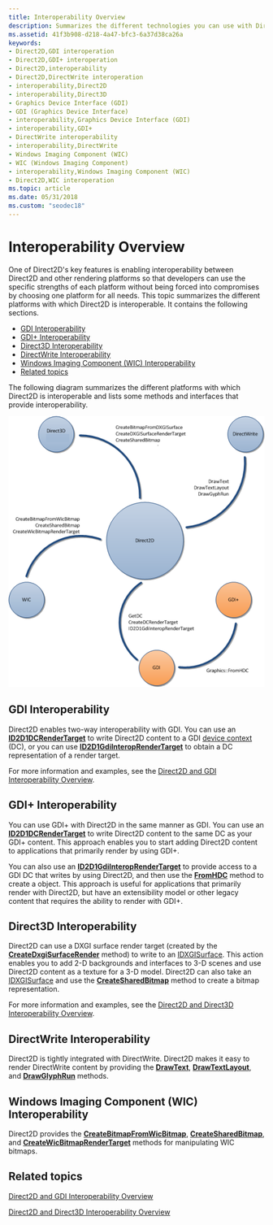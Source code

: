 ```yaml
---
title: Interoperability Overview
description: Summarizes the different technologies you can use with Direct2D.
ms.assetid: 41f3b908-d218-4a47-bfc3-6a37d38ca26a
keywords:
- Direct2D,GDI interoperation
- Direct2D,GDI+ interoperation
- Direct2D,interoperability
- Direct2D,DirectWrite interoperation
- interoperability,Direct2D
- interoperability,Direct3D
- Graphics Device Interface (GDI)
- GDI (Graphics Device Interface)
- interoperability,Graphics Device Interface (GDI)
- interoperability,GDI+
- DirectWrite interoperability
- interoperability,DirectWrite
- Windows Imaging Component (WIC)
- WIC (Windows Imaging Component)
- interoperability,Windows Imaging Component (WIC)
- Direct2D,WIC interoperation
ms.topic: article
ms.date: 05/31/2018
ms.custom: "seodec18"
---
```


# Interoperability Overview

One of Direct2D's key features is enabling interoperability between Direct2D and other rendering platforms so that developers can use the specific strengths of each platform without being forced into compromises by choosing one platform for all needs. This topic summarizes the different platforms with which Direct2D is interoperable. It contains the following sections.

-   [GDI Interoperability](#gdi-interoperability)
-   [GDI+ Interoperability](#gdi-interoperability)
-   [Direct3D Interoperability](#direct3d-interoperability)
-   [DirectWrite Interoperability](#directwrite-interoperability)
-   [Windows Imaging Component (WIC) Interoperability](#windows-imaging-component-wic-interoperability)
-   [Related topics](#related-topics)

The following diagram summarizes the different platforms with which Direct2D is interoperable and lists some methods and interfaces that provide interoperability.

![diagram of platforms that direct2d interoperates with, including direct3d 10.1, directwrite, wic, gdi+, and gdi](images/direct2dinterop.png)

## GDI Interoperability

Direct2D enables two-way interoperability with GDI. You can use an [**ID2D1DCRenderTarget**](/windows/win32/api/d2d1/nn-d2d1-id2d1dcrendertarget) to write Direct2D content to a GDI [device context](/windows/desktop/gdi/device-contexts) (DC), or you can use [**ID2D1GdiInteropRenderTarget**](/windows/win32/api/d2d1/nn-d2d1-id2d1gdiinteroprendertarget) to obtain a DC representation of a render target.

For more information and examples, see the [Direct2D and GDI Interoperability Overview](direct2d-and-gdi-interoperation-overview.md).

## GDI+ Interoperability

You can use GDI+ with Direct2D in the same manner as GDI. You can use an [**ID2D1DCRenderTarget**](/windows/win32/api/d2d1/nn-d2d1-id2d1dcrendertarget) to write Direct2D content to the same DC as your GDI+ content. This approach enables you to start adding Direct2D content to applications that primarily render by using GDI+.

You can also use an [**ID2D1GdiInteropRenderTarget**](/windows/win32/api/d2d1/nn-d2d1-id2d1gdiinteroprendertarget) to provide access to a GDI DC that writes by using Direct2D, and then use the [**FromHDC**](/windows/win32/api/gdiplusgraphics/nf-gdiplusgraphics-graphics-fromhdc(inhdc)) method to create a object. This approach is useful for applications that primarily render with Direct2D, but have an extensibility model or other legacy content that requires the ability to render with GDI+.

## Direct3D Interoperability

Direct2D can use a DXGI surface render target (created by the [**CreateDxgiSurfaceRender**](/windows/desktop/api/d2d1/nf-d2d1-id2d1factory-createdxgisurfacerendertarget(idxgisurface_constd2d1_render_target_properties__id2d1rendertarget)) method) to write to an [IDXGISurface](/windows/win32/api/dxgi/nn-dxgi-idxgisurface). This action enables you to add 2-D backgrounds and interfaces to 3-D scenes and use Direct2D content as a texture for a 3-D model. Direct2D can also take an [IDXGISurface](/windows/win32/api/dxgi/nn-dxgi-idxgisurface) and use the [**CreateSharedBitmap**](/windows/win32/api/d2d1/nf-d2d1-id2d1rendertarget-createsharedbitmap) method to create a bitmap representation.

For more information and examples, see the [Direct2D and Direct3D Interoperability Overview](direct2d-and-direct3d-interoperation-overview.md).

## DirectWrite Interoperability

Direct2D is tightly integrated with DirectWrite. Direct2D makes it easy to render DirectWrite content by providing the [**DrawText**](id2d1rendertarget-drawtext.md), [**DrawTextLayout**](/windows/win32/api/d2d1/nf-d2d1-id2d1rendertarget-drawtextlayout), and [**DrawGlyphRun**](/windows/win32/api/d2d1/nf-d2d1-id2d1rendertarget-drawglyphrun) methods.

## Windows Imaging Component (WIC) Interoperability

Direct2D provides the [**CreateBitmapFromWicBitmap**](id2d1rendertarget-createbitmapfromwicbitmap.md), [**CreateSharedBitmap**](/windows/win32/api/d2d1/nf-d2d1-id2d1rendertarget-createsharedbitmap), and [**CreateWicBitmapRenderTarget**](id2d1factory-createwicbitmaprendertarget.md) methods for manipulating WIC bitmaps.

## Related topics

<dl> <dt>

[Direct2D and GDI Interoperability Overview](direct2d-and-gdi-interoperation-overview.md)
</dt> <dt>

[Direct2D and Direct3D Interoperability Overview](direct2d-and-direct3d-interoperation-overview.md)
</dt> </dl>

 

 